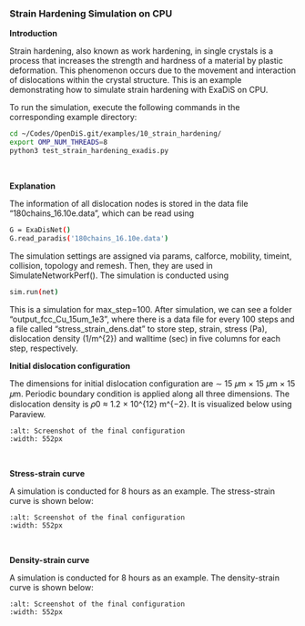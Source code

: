 ### Strain Hardening Simulation on CPU

**Introduction**

Strain hardening, also known as work hardening, in single crystals is a process that increases the strength and hardness of a material by plastic deformation. This phenomenon occurs due to the movement and interaction of dislocations within the crystal structure. This is an example demonstrating how to simulate strain hardening with ExaDiS on CPU.

To run the simulation, execute the following commands in the corresponding example directory:
```bash
cd ~/Codes/OpenDiS.git/examples/10_strain_hardening/
export OMP_NUM_THREADS=8
python3 test_strain_hardening_exadis.py
```
</br>

**Explanation**

The information of all dislocation nodes is stored in the data file “180chains_16.10e.data”, which can be read using
```bash
G = ExaDisNet()
G.read_paradis('180chains_16.10e.data')
```

The simulation settings are assigned via params, calforce, mobility, timeint, collision, topology and remesh. Then, they are used in SimulateNetworkPerf(). The simulation is conducted using 
```bash
sim.run(net)
```
This is a simulation for max_step=100. After simulation, we can see a folder “output_fcc_Cu_15um_1e3”, where there is a data file for every 100 steps and a file called “stress_strain_dens.dat” to store step, strain, stress (Pa), dislocation density (1/m^{2}) and walltime (sec) in five columns for each step, respectively.
</br>

**Initial dislocation configuration**

The dimensions for initial dislocation configuration are ∼ 15 𝜇m × 15 𝜇m × 15 𝜇m. Periodic boundary condition is applied along all three dimensions. The dislocation density is 𝜌0 ≈ 1.2 × 10^{12} m^{−2}. It is visualized below using Paraview.
```{figure} initial_con figuration.png
:alt: Screenshot of the final configuration
:width: 552px
```
</br>

**Stress-strain curve**

A simulation is conducted for 8 hours as an example.
The stress-strain curve is shown below:
```{figure} Stress_strain.png
:alt: Screenshot of the final configuration
:width: 552px
```
</br>

**Density-strain curve**

A simulation is conducted for 8 hours as an example.
The density-strain curve is shown below:
```{figure} Density_strain.png
:alt: Screenshot of the final configuration
:width: 552px
```
</br>
